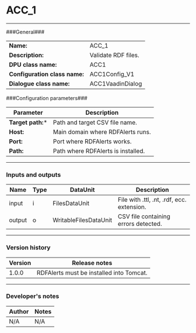 # ACC_1 #
----------

###General###

|                              |                                                               |
|------------------------------|---------------------------------------------------------------|
|**Name:**                     |ACC_1 							       |
|**Description:**              |Validate RDF files. 					       |
|**DPU class name:**           |ACC1     						       | 
|**Configuration class name:** |ACC1Config_V1                           		       |
|**Dialogue class name:**      |ACC1VaadinDialog 					       |


###Configuration parameters###


|Parameter                        |Description                             |                                                        
|---------------------------------|----------------------------------------|
|**Target path:*** 	          |Path and target CSV file name.          |
|**Host:**		          |Main domain where RDFAlerts runs.  	   |
|**Port:**		          |Port where RDFAlerts works.  	   |
|**Path:**			  |Path where RDFAlerts is installed.      |

***

### Inputs and outputs ###

|Name                |Type       |DataUnit                         |Description                          |
|--------------------|-----------|---------------------------------|-------------------------------------|
|input  	     |i 	 |FilesDataUnit  		   |File with .ttl, .nt, .rdf, ecc. extension.  |
|output 	     |o 	 |WritableFilesDataUnit            |CSV file containing errors detected. |

***

### Version history ###

|Version            |Release notes                                   |
|-------------------|------------------------------------------------|
|1.0.0              |RDFAlerts must be installed into Tomcat.        |                                

***

### Developer's notes ###

|Author            |Notes                 |
|------------------|----------------------|
|N/A               |N/A                   |
